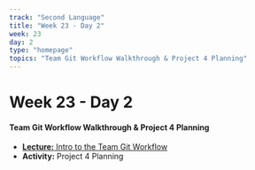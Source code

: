 ```yaml
---
track: "Second Language"
title: "Week 23 - Day 2"
week: 23
day: 2
type: "homepage"
topics: "Team Git Workflow Walkthrough & Project 4 Planning"
---
```



# Week 23 - Day 2

#### Team Git Workflow Walkthrough & Project 4 Planning

- [**Lecture:** Intro to the Team Git Workflow](/frontend-fundamentals/week-23/day-2/lecture-materials/intro-to-the-team-git-workflow) 
- **Activity:** Project 4 Planning

